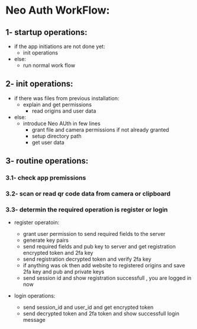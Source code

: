 # Neo Auth WorkFlow:


## 1- startup operations:
+ if the app initiations are not done yet:
  * init operations
+ else:
  * run normal work flow


## 2- init operations:
+ if there was files from previous installation:
  * explain and get permissions
    * read origins and user data
+ else:
  * introduce Neo AUth in few lines
    * grant file and camera permissions if not already granted
    * setup directory path
    * get user data


## 3- routine operations:
### 3.1- check app premissions
### 3.2- scan or read qr code data from camera or clipboard
### 3.3- determin the required operation is register or login

+ register operatoin: 
  * grant user permission to send required fields to the server
  * generate key pairs
  * send required fields and pub key to server and get registration encrypted token and 2fa key
  * send registration decrypted token and verify 2fa key
  * if anything was ok then add website to registered origins and save 2fa key and pub and private keys
  * send session id and show registration successfull , you are logged in now

+ login operations:
  * send session_id and user_id and get encrypted token
  * send decrypted token and 2fa token and show successfull login message
 

